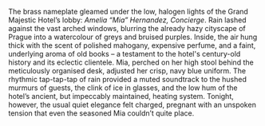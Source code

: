 The brass nameplate gleamed under the low, halogen lights of the Grand Majestic Hotel’s lobby:  *Amelia “Mia” Hernandez, Concierge*.  Rain lashed against the vast arched windows, blurring the already hazy cityscape of Prague into a watercolour of greys and bruised purples.  Inside, the air hung thick with the scent of polished mahogany, expensive perfume, and a faint, underlying aroma of old books – a testament to the hotel's century-old history and its eclectic clientele. Mia, perched on her high stool behind the meticulously organised desk, adjusted her crisp, navy blue uniform.  The rhythmic tap-tap-tap of rain provided a muted soundtrack to the hushed murmurs of guests, the clink of ice in glasses, and the low hum of the hotel’s ancient, but impeccably maintained, heating system.  Tonight, however, the usual quiet elegance felt charged, pregnant with an unspoken tension that even the seasoned Mia couldn’t quite place.
